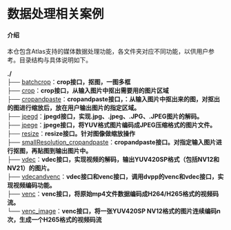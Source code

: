 #  数据处理相关案例

#### 介绍
本仓包含Atlas支持的媒体数据处理功能，各文件夹对应不同功能，以供用户参考。目录结构与具体说明如下。

**./**   
├── [batchcrop](./batchcrop)：**crop接口，抠图，一图多框**      
├── [crop](./crop)：**crop接口，从输入图片中抠出需要用的图片区域**      
├── [cropandpaste](./cropandpaste)：**cropandpaste接口，：从输入图片中抠出来的图，对抠出的图进行缩放后，放在用户输出图片的指定区域。**       
├── [jpegd](./jpegd)：**jpegd接口，实现.jpg、.jpeg、.JPG、.JPEG图片的解码。**      
├── [jpege](./jpege)：**jpege接口，将YUV格式图片编码成JPEG压缩格式的图片文件。**    
├── [resize](./resize)：**resize接口。针对图像做缩放操作**    
├── [smallResolution_cropandpaste](./smallResolution_cropandpaste)：**cropandpaste接口。对指定输入图片进行抠图，再贴图到输出图片中。**    
├── [vdec](./vdec)：**vdec接口，实现视频的解码，输出YUV420SP格式（包括NV12和NV21）的图片。**     
├── [vdecandvenc](./vdecandvenc)：**vdec接口和venc接口，调用dvpp的venc和vdec接口，实现视频编码功能。**     
├── [venc](./venc)：**venc接口，将原始mp4文件数据编码成H264/H265格式的视频码流。**      
└── [venc_image](./venc_image)：**venc接口，将一张YUV420SP NV12格式的图片连续编码n次，生成一个H265格式的视频码流**        